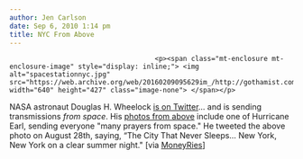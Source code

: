 ```yaml
---
author: Jen Carlson
date: Sep 6, 2010 1:14 pm
title: NYC From Above
---
```


	
										<p><span class="mt-enclosure mt-enclosure-image" style="display: inline;"> <img alt="spacestationnyc.jpg" src="https://web.archive.org/web/20160209095629im_/http://gothamist.com/attachments/arts_jen/spacestationnyc.jpg" width="640" height="427" class="image-none"> </span></p>

<p>NASA astronaut Douglas H. Wheelock <a href="https://web.archive.org/web/20160209095629/http://twitter.com/Astro_Wheels">is on Twitter</a>... and is sending transmissions <em>from space</em>. His <a href="https://web.archive.org/web/20160209095629/http://twitpic.com/photos/Astro_Wheels">photos from above</a> include one of Hurricane Earl, sending everyone &quot;many prayers from space.&quot; He tweeted the above photo on August 28th, saying, &#x201C;The City That Never Sleeps&#x2026; New York, New York on a clear summer night.&quot; [via <a href="https://web.archive.org/web/20160209095629/http://twitter.com/moneyries">MoneyRies</a>]</p>					
										
									
				
